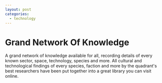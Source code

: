 ```yaml
---
layout: post
categories: 
  - technology
---
```


# Grand Network Of Knowledge

A grand network of knowledge available for all, recording details of every known sector, space, technology, species and more. All cultural and technological findings of every species, faction and more by the quadrant's best researchers have been put together into a great library you can visit online.
